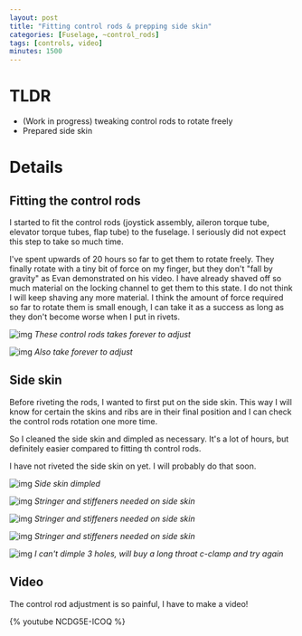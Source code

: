 ```yaml
---
layout: post
title: "Fitting control rods & prepping side skin"
categories: [Fuselage, ~control_rods]
tags: [controls, video]
minutes: 1500
---
```


# TLDR

- (Work in progress) tweaking control rods to rotate freely
- Prepared side skin

# Details

## Fitting the control rods

I started to fit the control rods (joystick assembly, aileron torque tube, elevator torque tubes, flap tube) to the fuselage. I seriously did not expect this step to take so much time.

I've spent upwards of 20 hours so far to get them to rotate freely. They finally rotate with a tiny bit of force on my finger, but they don't "fall by gravity" as Evan demonstrated on his video. I have already shaved off so much material on the locking channel to get them to this state. I do not think I will keep shaving any more material. I think the amount of force required so far to rotate them is small enough, I can take it as a success as long as they don't become worse when I put in rivets.

![img](https://lh3.googleusercontent.com/pw/AP1GczOvzF3YVNsHF0ve7AqULjptPbJnGG7R33Ri577S-RBnEdPmfWlLY3sooK8CUpbOsa0jxKw64hC8EGo3CRI5oqkPMLdT-fxyXj-VCbvF7KxgBaofrbdQKliJh5fqmU9dK8QAZkOiLQBezyLqWtF_13a4Ig=w2328-h3092-s-no-gm?authuser=0)
_These control rods takes forever to adjust_

![img](https://lh3.googleusercontent.com/pw/AP1GczNJCbh42RHZAHploMYi0YT8NH77UixVpoZjWE9415JW5vDEKZLPqzEBplKoJI9oSRiN9GTR-KWZhXhOrwZ67Quui5g2f10cIEC84EjkN3_07IvbVAEIN00mAcnxP1XxJcfdN8btZT32C4B_Jt6xngeQhg=w2328-h3092-s-no-gm?authuser=0)
_Also take forever to adjust_

## Side skin

Before riveting the rods, I wanted to first put on the side skin. This way I will know for certain the skins and ribs are in their final position and I can check the control rods rotation one more time.

So I cleaned the side skin and dimpled as necessary. It's a lot of hours, but definitely easier compared to fitting th control rods.

I have not riveted the side skin on yet. I will probably do that soon.

![img](https://lh3.googleusercontent.com/pw/AP1GczNvdFQOW2DjXmi_OiQO3YRdh7PcyJoKoPQxzbTanGdS4vwHW-fnhTAnGadDPMsYdvHRmGV2jjI0qvtf2HlvBPHl-lzPJyvLiiLfWj9N5bde07aBRrKTSdwDurqAnNenJy98fSEu8iR0MOtdhhgwPcgejQ=w4080-h3072-s-no-gm?authuser=0)
_Side skin dimpled_

![img](https://lh3.googleusercontent.com/pw/AP1GczPBjkVqarSRcYlTXJHVcCmfDfeCsTStrlHqMmU0yR-Yod0yUXgNMylBtxxGRUDi4hPtyKRv1ijZjPcKpAjWZnEb2uwIZ3J0MPH_8kT5GyMUXwOr2RgckSP_3okZUNfXTFpTr7fMOEMl6xaNMsmmZlhQ6Q=w4080-h3072-s-no-gm?authuser=0)
_Stringer and stiffeners needed on side skin_

![img](https://lh3.googleusercontent.com/pw/AP1GczNxVPnY5lwQG0_mfmoh7axU5-gWFTPqFv1baLNuFYo5XPLotlHgeNB687PSCCRR_TDVYoRJAzOaLBCYgdSToo0cIDahccCn0uqqtHqqwxpclb-wRpPR8cSahW4ihEMJR3jrgkmj8tgouBQ0xu_xgLzXoQ=w4080-h3072-s-no-gm?authuser=0)
_Stringer and stiffeners needed on side skin_

![img](https://lh3.googleusercontent.com/pw/AP1GczNahyQt2jr5dwFObQb59Zn9MbGVJTFWb1AltYPALHuUcxqv8R11flQ3mE4jjrsNuBiYe_8HQlT_2_ZiHcUABC1hfqzku6cNnUH6jLo51hnIlOAOfpb0BtzbBo90YBJn9BsU80V6ywxTfhQ4Ow7M8uI99w=w4080-h3072-s-no-gm?authuser=0)
_Stringer and stiffeners needed on side skin_

![img](https://lh3.googleusercontent.com/pw/AP1GczO8fVw_vsK5ub0xR0J-RshycWfM7bT1oLo2kreGJtb9pZO8fpyvyXY7vdH0WCFdY-9qGrmblsXTEaIx5P3xgjE1fBr7KYE7GYEbTAH9ueEw1LaHD5QIouT7dbsyERrYt_JhazI4OZlU30_NIRvYyn6GRg=w4080-h3072-s-no-gm?authuser=0)
_I can't dimple 3 holes, will buy a long throat c-clamp and try again_

## Video

The control rod adjustment is so painful, I have to make a video!

{% youtube NCDG5E-ICOQ %}
